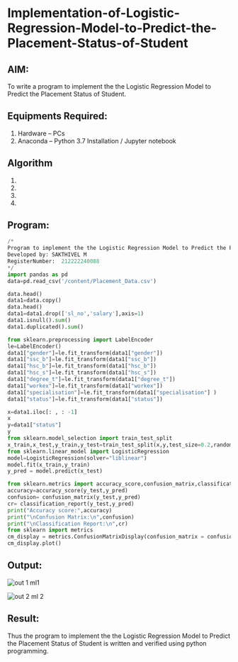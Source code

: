 # Implementation-of-Logistic-Regression-Model-to-Predict-the-Placement-Status-of-Student

## AIM:
To write a program to implement the the Logistic Regression Model to Predict the Placement Status of Student.

## Equipments Required:
1. Hardware – PCs
2. Anaconda – Python 3.7 Installation / Jupyter notebook

## Algorithm
1. 
2. 
3. 
4. 

## Program:
```python
/*
Program to implement the the Logistic Regression Model to Predict the Placement Status of Student.
Developed by: SAKTHIVEL M
RegisterNumber:  212222240088
*/
import pandas as pd
data=pd.read_csv('/content/Placement_Data.csv')

data.head()
data1=data.copy()
data.head()
data1=data1.drop(['sl_no','salary'],axis=1)
data1.isnull().sum()
data1.duplicated().sum()

from sklearn.preprocessing import LabelEncoder
le=LabelEncoder()
data1["gender"]=le.fit_transform(data1["gender"])
data1["ssc_b"]=le.fit_transform(data1["ssc_b"])
data1["hsc_b"]=le.fit_transform(data1["hsc_b"])
data1["hsc_s"]=le.fit_transform(data1["hsc_s"])
data1["degree_t"]=le.fit_transform(data1["degree_t"])
data1["workex"]=le.fit_transform(data1["workex"])
data1["specialisation"]=le.fit_transform(data1["specialisation"] )     
data1["status"]=le.fit_transform(data1["status"])

x=data1.iloc[: , : -1]
x
y=data1["status"]
y
from sklearn.model_selection import train_test_split
x_train,x_test,y_train,y_test=train_test_split(x,y,test_size=0.2,random_state=0)
from sklearn.linear_model import LogisticRegression
model=LogisticRegression(solver="liblinear")
model.fit(x_train,y_train)
y_pred = model.predict(x_test)

from sklearn.metrics import accuracy_score,confusion_matrix,classification_report
accuracy=accuracy_score(y_test,y_pred)
confusion= confusion_matrix(y_test,y_pred)
cr= classification_report(y_test,y_pred)
print("Accuracy score:",accuracy)
print("\nConfusion Matrix:\n",confusion)
print("\nClassification Report:\n",cr)
from sklearn import metrics
cm_display = metrics.ConfusionMatrixDisplay(confusion_matrix = confusion,display_labels=[True,False])
cm_display.plot()


```

## Output:
![out 1 ml1](https://github.com/Sakthimurugavel/Implementation-of-Logistic-Regression-Model-to-Predict-the-Placement-Status-of-Student/assets/118707246/2d613ac9-eff1-4e44-bed6-f479c89a31a5)

![out 2 ml 2](https://github.com/Sakthimurugavel/Implementation-of-Logistic-Regression-Model-to-Predict-the-Placement-Status-of-Student/assets/118707246/59e5861b-e72d-4527-9356-307ff3f50ebd)


## Result:
Thus the program to implement the the Logistic Regression Model to Predict the Placement Status of Student is written and verified using python programming.
